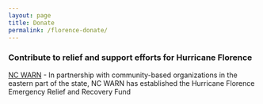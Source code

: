 ```yaml
---
layout: page
title: Donate
permalink: /florence-donate/
---
```


### Contribute to relief and support efforts for Hurricane Florence

[NC WARN](http://www.ncwarn.org/hurricane-florence-relief-fund/) - In partnership with community-based organizations in the eastern part of the state, NC WARN has established the Hurricane Florence Emergency Relief and Recovery Fund

